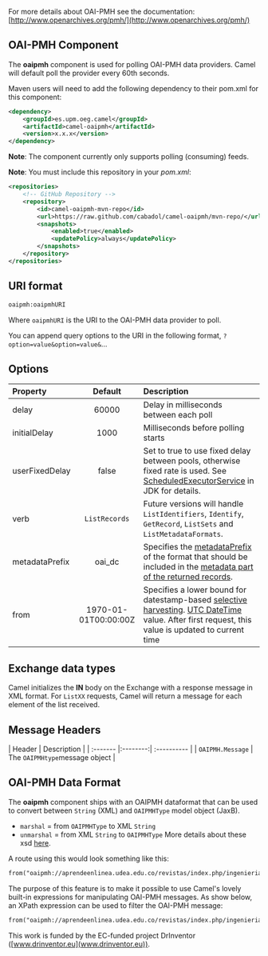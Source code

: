 
For more details about OAI-PMH see the documentation: [http://www.openarchives.org/pmh/](http://www.openarchives.org/pmh/)

## OAI-PMH Component

The **oaipmh** component is used for polling OAI-PMH data providers. Camel will default poll the provider every 60th seconds.

Maven users will need to add the following dependency to their pom.xml for this component:
```xml
<dependency>
    <groupId>es.upm.oeg.camel</groupId>
    <artifactId>camel-oaipmh</artifactId>
    <version>x.x.x</version>
</dependency>
```

**Note**: The component currently only supports polling (consuming) feeds.

**Note**: You must include this repository in your *pom.xml*:
 ```xml
 <repositories>
     <!-- GitHub Repository -->
     <repository>
         <id>camel-oaipmh-mvn-repo</id>
         <url>https://raw.github.com/cabadol/camel-oaipmh/mvn-repo/</url>
         <snapshots>
             <enabled>true</enabled>
             <updatePolicy>always</updatePolicy>
         </snapshots>
     </repository>
 </repositories>
 ```

## URI format

```txt
oaipmh:oaipmhURI
```

Where `oaipmhURI` is the URI to the OAI-PMH data provider to poll.

You can append query options to the URI in the following format, `?option=value&option=value&`...

## Options
| Property | Default  | Description |
| :------- |:--------:| :---------- |
| delay    | 60000    | Delay in milliseconds between each poll |
| initialDelay    | 1000    | Milliseconds before polling starts |
| userFixedDelay    | false    | Set to true to use fixed delay between pools, otherwise fixed rate is used. See [ScheduledExecutorService](http://docs.oracle.com/javase/1.5.0/docs/api/java/util/concurrent/ScheduledExecutorService.html) in JDK for details. |
| verb    | `ListRecords`    | Future versions will handle `ListIdentifiers`, `Identify`, `GetRecord`, `ListSets` and `ListMetadataFormats`. |
| metadataPrefix    | oai_dc    | Specifies the [metadataPrefix](http://www.openarchives.org/OAI/openarchivesprotocol.html#metadataPrefix) of the format that should be included in the [metadata part of the returned records](http://www.openarchives.org/OAI/openarchivesprotocol.html#Record). |
| from    | 1970-01-01T00:00:00Z    | Specifies a lower bound for datestamp-based [selective harvesting](http://www.openarchives.org/OAI/openarchivesprotocol.html#Datestamp). [UTC DateTime](http://www.openarchives.org/OAI/openarchivesprotocol.html#Dates) value. After first request, this value is updated to current time|

## Exchange data types

Camel initializes the **IN** body on the Exchange with a response message in XML format. For `ListXX` requests, Camel will return a message for each element of the list received.

## Message Headers

| Header | Description |
| :------- |:--------:| :---------- |
| `OAIPMH.Message`    | The `OAIPMHtype`message object |

## OAI-PMH Data Format

The **oaipmh** component ships with an OAIPMH dataformat that can be used to convert between `String` (XML) and `OAIPMHType` model object (JaxB).
- `marshal` = from `OAIPMHType` to XML `String`
- `unmarshal` = from XML `String` to `OAIPMHType`
More details about these xsd [here](http://www.openarchives.org/OAI/openarchivesprotocol.html#OAIPMHschema).

A route using this would look something like this:
```txt
from("oaipmh://aprendeenlinea.udea.edu.co/revistas/index.php/ingenieria/oai?delay=60000").unmarshal().jaxb("es.upm.oeg.camel.oaipmh.model").to("mock:result");
```


The purpose of this feature is to make it possible to use Camel's lovely built-in expressions for manipulating OAI-PMH messages. As show below, an XPath expression can be used to filter the OAI-PMH message:
```txt
from("oaipmh://aprendeenlinea.udea.edu.co/revistas/index.php/ingenieria/oai?delay=60000").unmarshal().jaxb("es.upm.oeg.camel.oaipmh.model").filter().xpath("//item/request/set[contains(.,'physics')]").to("mock:result");
```

This work is funded by the EC-funded project DrInventor ([www.drinventor.eu](www.drinventor.eu)).